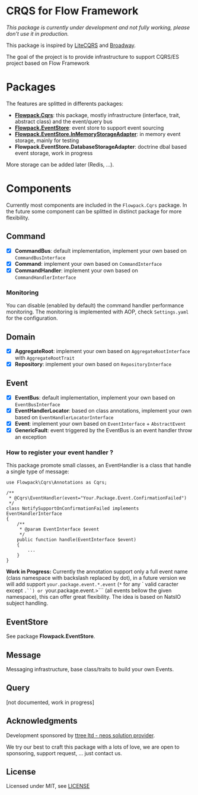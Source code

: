 # CRQS for Flow Framework

_This package is currently under development and not fully working, please don't use it in production._

This package is inspired by [LiteCQRS](https://github.com/beberlei/litecqrs-php) and [Broadway](https://github.com/qandidate-labs/broadway).

The goal of the project is to provide infrastructure to support CQRS/ES project based on Flow Framework

# Packages

The features are splitted in differents packages:

* **[Flowpack.Cqrs](https://github.com/dfeyer/Flowpack.Cqrs)**: this package, mostly infrastructure (interface, trait, abstract class) and the event/query bus
* **[Flowpack.EventStore](https://github.com/dfeyer/Flowpack.EventStore)**: event store to support event sourcing
* **[Flowpack.EventStore.InMemoryStorageAdapter](https://github.com/dfeyer/Flowpack.EventStore.InMemoryStorageAdapter)**: in memory event storage, mainly for testing
* **Flowpack.EventStore.DatabaseStorageAdapter**: doctrine dbal based event storage, work in progress

More storage can be added later (Redis, ...).

# Components

Currently most components are included in the ```Flowpack.Cqrs``` package. In the future some component can be splitted 
in distinct package for more flexibility. 

## Command

* [x] **CommandBus**: default implementation, implement your own based on ```CommandBusInterface```
* [x] **Command**: implement your own based on ```CommandInterface```
* [x] **CommandHandler**: implement your own based on ```CommandHandlerInterface```

### Monitoring

You can disable (enabled by default) the command handler performance monitoring. The monitoring is implemented with AOP, 
check ```Settings.yaml``` for the configuration.

## Domain

* [x] **AggregateRoot**: implement your own based on ```AggregateRootInterface``` with ```AggregateRootTrait```
* [x] **Repository**: implement your own based on ```RepositoryInterface```

## Event

* [x] **EventBus**: default implementation, implement your own based on ```EventBusInterface```
* [x] **EventHandlerLocator**: based on class annotations, implement your own based on ```EventHandlerLocatorInterface```
* [x] **Event**: implement your own based on ```EventInterface``` + ```AbstractEvent```
* [x] **GenericFault**: event triggered by the EventBus is an event handler throw an exception

### How to register your event handler ?

This package promote small classes, an EventHandler is a class that handle a single type of message:
 
    use Flowpack\Cqrs\Annotations as Cqrs;
    
    /**
     * @Cqrs\EventHandler(event="Your.Package.Event.ConfirmationFailed")
     */
    class NotifySupportOnConfirmationFailed implements EventHandlerInterface
    {
        /**
         * @param EventInterface $event
         */
        public function handle(EventInterface $event)
        {
            ...
        }
    }

**Work in Progress:** Currently the annotation support only a full event name (class namespace with backslash 
replaced by dot), in a future version we will add support ```your.package.event.*.event``` (```*``` for any `
valid caracter except ```.``) or ```your.package.event.>``` (all events bellow the given namespace), 
this can offer great flexibility. The idea is based on NatsIO subject handling.

## EventStore

See package **Flowpack.EventStore**.

## Message

Messaging infrastructure, base class/traits to build your own Events.

## Query

[not documented, work in progress]

Acknowledgments
---------------

Development sponsored by [ttree ltd - neos solution provider](http://ttree.ch).

We try our best to craft this package with a lots of love, we are open to sponsoring, support request, ... just contact us.

License
-------

Licensed under MIT, see [LICENSE](LICENSE)
